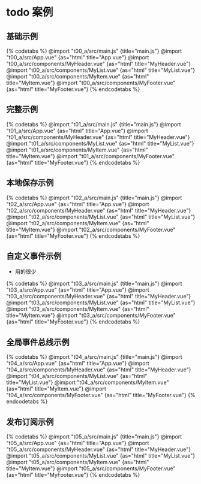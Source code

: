 # todo 案例

## 基础示例

{% codetabs %}
@import "t00_a/src/main.js" {title="main.js"}
@import "t00_a/src/App.vue" {as="html" title="App.vue"}
@import "t00_a/src/components/MyHeader.vue"  {as="html" title="MyHeader.vue"}
@import "t00_a/src/components/MyList.vue"  {as="html" title="MyList.vue"}
@import "t00_a/src/components/MyItem.vue"  {as="html" title="MyItem.vue"}
@import "t00_a/src/components/MyFooter.vue"  {as="html" title="MyFooter.vue"}
{% endcodetabs %}

## 完整示例

{% codetabs %}
@import "t01_a/src/main.js" {title="main.js"}
@import "t01_a/src/App.vue" {as="html" title="App.vue"}
@import "t01_a/src/components/MyHeader.vue"  {as="html" title="MyHeader.vue"}
@import "t01_a/src/components/MyList.vue"  {as="html" title="MyList.vue"}
@import "t01_a/src/components/MyItem.vue"  {as="html" title="MyItem.vue"}
@import "t01_a/src/components/MyFooter.vue"  {as="html" title="MyFooter.vue"}
{% endcodetabs %}

## 本地保存示例

{% codetabs %}
@import "t02_a/src/main.js" {title="main.js"}
@import "t02_a/src/App.vue" {as="html" title="App.vue"}
@import "t02_a/src/components/MyHeader.vue"  {as="html" title="MyHeader.vue"}
@import "t02_a/src/components/MyList.vue"  {as="html" title="MyList.vue"}
@import "t02_a/src/components/MyItem.vue"  {as="html" title="MyItem.vue"}
@import "t02_a/src/components/MyFooter.vue"  {as="html" title="MyFooter.vue"}
{% endcodetabs %}

## 自定义事件示例

- 用的很少

{% codetabs %}
@import "t03_a/src/main.js" {title="main.js"}
@import "t03_a/src/App.vue" {as="html" title="App.vue"}
@import "t03_a/src/components/MyHeader.vue"  {as="html" title="MyHeader.vue"}
@import "t03_a/src/components/MyList.vue"  {as="html" title="MyList.vue"}
@import "t03_a/src/components/MyItem.vue"  {as="html" title="MyItem.vue"}
@import "t03_a/src/components/MyFooter.vue"  {as="html" title="MyFooter.vue"}
{% endcodetabs %}

## 全局事件总线示例

{% codetabs %}
@import "t04_a/src/main.js" {title="main.js"}
@import "t04_a/src/App.vue" {as="html" title="App.vue"}
@import "t04_a/src/components/MyHeader.vue"  {as="html" title="MyHeader.vue"}
@import "t04_a/src/components/MyList.vue"  {as="html" title="MyList.vue"}
@import "t04_a/src/components/MyItem.vue"  {as="html" title="MyItem.vue"}
@import "t04_a/src/components/MyFooter.vue"  {as="html" title="MyFooter.vue"}
{% endcodetabs %}

## 发布订阅示例

{% codetabs %}
@import "t05_a/src/main.js" {title="main.js"}
@import "t05_a/src/App.vue" {as="html" title="App.vue"}
@import "t05_a/src/components/MyHeader.vue"  {as="html" title="MyHeader.vue"}
@import "t05_a/src/components/MyList.vue"  {as="html" title="MyList.vue"}
@import "t05_a/src/components/MyItem.vue"  {as="html" title="MyItem.vue"}
@import "t05_a/src/components/MyFooter.vue"  {as="html" title="MyFooter.vue"}
{% endcodetabs %}



